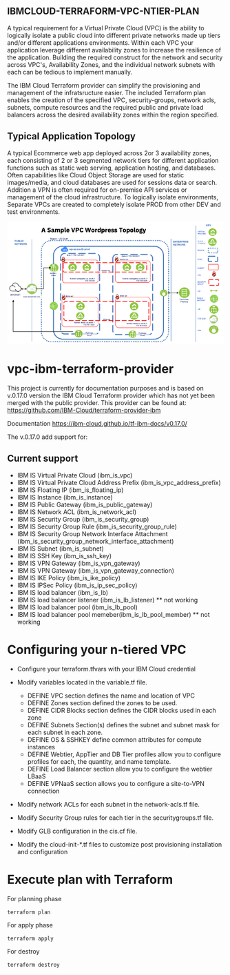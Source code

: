 ## IBMCLOUD-TERRAFORM-VPC-NTIER-PLAN
A typical requirement for a Virtual Private Cloud (VPC) is the ability to logically isolate a public cloud into different private networks made up tiers and/or different applications environments.
Within each VPC your application leverage different availability zones to increase the resilience of the application.   Building the required construct for the network and security across VPC's,
Availability Zones, and the individual network subnets with each can be tedious to implement manually.

The IBM Cloud Terraform provider can simplify the provisioning and management of the infratsructure easier.    The included Terraform plan enables the creation of the specified VPC, security-groups, network acls,
subnets, compute resources and the required public and private load balancers across the desired availability zones within the region specified.

## Typical Application Topology
A typical Ecommerce web app deployed across 2or 3 availability zones, each consisting of 2 or 3 segmented network tiers for different application functions such as static web serving, application hosting,
and databases.   Often capabilities like Cloud Object Storage are used for static images/media, and cloud databases are used for sessions data or search.  Addition a VPN is often required for
on-premise API services or management of the cloud infrastructure.    To logically isolate environments, Separate VPCs are created to completely isolate PROD from other DEV and test environments.  

![](topology.png?raw=true)


# vpc-ibm-terraform-provider
This project is currently for documentation purposes and is based on v.0.17.0 version the IBM Cloud Terraform provider which has not yet been merged with the public provider.
This provider can be found at: https://github.com/IBM-Cloud/terraform-provider-ibm

Documentation https://ibm-cloud.github.io/tf-ibm-docs/v0.17.0/

The v.0.17.0 add support for:   

## Current support

* IBM IS Virtual Private Cloud (ibm_is_vpc)
* IBM IS Virtual Private Cloud Address Prefix (ibm_is_vpc_address_prefix)
* IBM IS Floating IP (ibm_is_floating_ip)
* IBM IS Instance (ibm_is_instance)
* IBM IS Public Gateway (ibm_is_public_gateway)
* IBM IS Network ACL (ibm_is_network_acl)
* IBM IS Security Group (ibm_is_security_group)
* IBM IS Security Group Rule (ibm_is_security_group_rule)
* IBM IS Security Group Network Interface Attachment (ibm_is_security_group_network_interface_attachment)
* IBM IS Subnet (ibm_is_subnet)
* IBM IS SSH Key (ibm_is_ssh_key)
* IBM IS VPN Gateway (ibm_is_vpn_gateway)
* IBM IS VPN Gateway (ibm_is_vpn_gateway_connection)
* IBM IS IKE Policy (ibm_is_ike_policy)
* IBM IS IPSec Policy (ibm_is_ip_sec_policy)
* IBM IS load balancer (ibm_is_lb)
* IBM IS load balancer listener (ibm_is_lb_listener) ** not working
* IBM IS load balancer pool (ibm_is_lb_pool)
* IBM IS load balancer pool memeber(ibm_is_lb_pool_member) ** not working

# Configuring your n-tiered VPC

* Configure your terraform.tfvars with your IBM Cloud credential

* Modify variables located in the variable.tf file.

    * DEFINE VPC section defines the name and location of VPC
    * DEFINE Zones section defined the zones to be used.
    * DEFINE CIDR Blocks section defines the CIDR blocks used in each zone
    * DEFINE Subnets Section(s) defines the subnet and subnet mask for each subnet in each zone.
    * DEFINE OS & SSHKEY define common attributes for compute instances
    * DEFINE Webtier, AppTier and DB Tier profiles allow you to configure profiles for each, the quantity, and name template.
    * DEFINE Load Balancer section allow you to configure the webtier LBaaS
    * DEFINE VPNaaS section allows you to configure a site-to-VPN connection

* Modify network ACLs for each subnet in the network-acls.tf file.
* Modify Security Group rules for each tier in the securitygroups.tf file.
* Modify GLB configuration in the cis.cf file.
* Modify the cloud-init-*.tf files to customize post provisioning installation and configuration

# Execute plan with Terraform
For planning phase

```shell
terraform plan
```

For apply phase

```shell
terraform apply
```

For destroy

```shell
terraform destroy
```
